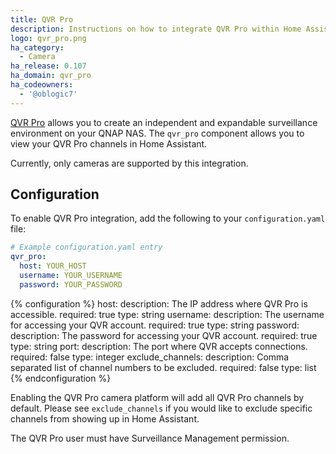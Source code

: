 ```yaml
---
title: QVR Pro
description: Instructions on how to integrate QVR Pro within Home Assistant.
logo: qvr_pro.png
ha_category:
  - Camera
ha_release: 0.107
ha_domain: qvr_pro
ha_codeowners:
  - '@oblogic7'
---
```


[QVR Pro](https://www.qnap.com/solution/qvr-pro-official) allows you to create 
an independent and expandable surveillance environment on your QNAP NAS.  The 
`qvr_pro` component allows you to view your QVR Pro channels in Home Assistant.

Currently, only cameras are supported by this integration.

## Configuration

To enable QVR Pro integration, add the following to your
`configuration.yaml` file:

```yaml
# Example configuration.yaml entry
qvr_pro:
  host: YOUR_HOST
  username: YOUR_USERNAME
  password: YOUR_PASSWORD
```

{% configuration %}
host:
  description: The IP address where QVR Pro is accessible.
  required: true
  type: string
username:
  description: The username for accessing your QVR account.
  required: true
  type: string
password:
  description: The password for accessing your QVR account.
  required: true
  type: string
port:
  description: The port where QVR accepts connections.
  required: false
  type: integer
exclude_channels:
  description: Comma separated list of channel numbers to be excluded.
  required: false
  type: list
{% endconfiguration %}

Enabling the QVR Pro camera platform will add all QVR Pro channels by
default. Please see `exclude_channels` if you would like to exclude
specific channels from showing up in Home Assistant.

<p class="note warning">
The QVR Pro user must have Surveillance Management permission.
</p>
